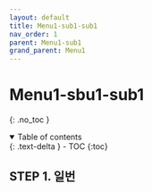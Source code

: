 ```yaml
---
layout: default
title: Menu1-sub1-sub1
nav_order: 1
parent: Menu1-sub1
grand_parent: Menu1
---
```


# Menu1-sbu1-sub1
{: .no_toc }

<details open markdown="block">
  <summary>
    Table of contents
  </summary>
  {: .text-delta }
- TOC
{:toc}
</details>
<!------------------------------------ STEP ------------------------------------>

## STEP 1. 일번